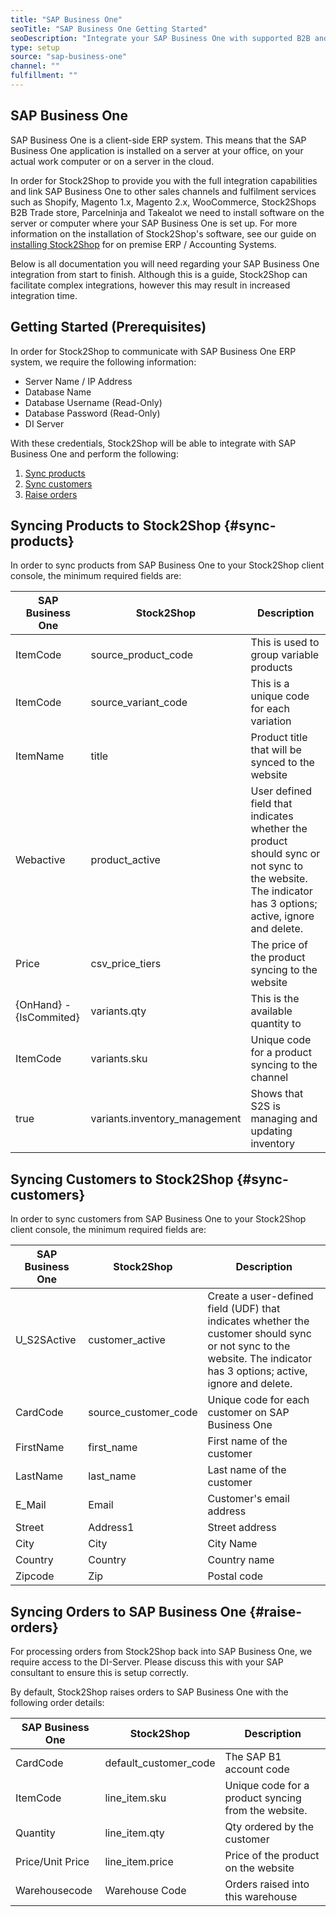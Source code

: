 ```yaml
---
title: "SAP Business One"
seoTitle: "SAP Business One Getting Started"
seoDescription: "Integrate your SAP Business One with supported B2B and B2C Systems through Stock2Shop"
type: setup
source: "sap-business-one"
channel: ""
fulfillment: ""
---
```


## SAP Business One
SAP Business One is a client-side ERP system. 
This means that the SAP Business One application is installed on a 
server at your office, on your actual work computer or on a 
server in the cloud. 

In order for Stock2Shop to provide you with the full integration capabilities and link SAP Business One
to other sales channels and fulfilment services such as 
Shopify, Magento 1.x, Magento 2.x, WooCommerce, Stock2Shops B2B Trade store, 
Parcelninja and Takealot we need to install software on the server or computer where your SAP Business One is set up. 
For more information on the installation of Stock2Shop's software, see our guide on [installing Stock2Shop](/help/setup/installing-stock2shop/ "Installing Stock2Shop for on Premise ERP / AAccounting Sysytems") for on premise ERP / Accounting Systems.


Below is all documentation you will need regarding your SAP Business One integration from start to finish.
Although this is a guide, Stock2Shop can facilitate complex integrations, however this may result in increased integration time.

## Getting Started (Prerequisites)
In order for Stock2Shop to communicate with SAP Business One ERP system, 
we require the following information:

- Server Name / IP Address
- Database Name
- Database Username (Read-Only)
- Database Password (Read-Only)
- DI Server	

With these credentials, Stock2Shop will be able to integrate with SAP Business One and perform the following:

1. [Sync products](#sync-products) 
2. [Sync customers](#sync-customers) 
3. [Raise orders](#raise-orders) 

## Syncing Products to Stock2Shop {#sync-products}
In order to sync products from SAP Business One to your Stock2Shop client console, 
the minimum required fields are:

| SAP Business One        | Stock2Shop                     | Description                                                                                                                                           |
| ----------------------- | ------------------------------ | ----------------------------------------------------------------------------------------------------------------------------------------------------- |
| ItemCode                | source_product_code            | This is used to group variable products                                                                                                               |
| ItemCode                | source_variant_code            | This is a unique code for each variation                                                                                                              |
| ItemName                | title                          | Product title that will be synced to the website                                                                                                      |
| Webactive               | product_active                 | User defined field that indicates whether the product should sync or not sync to the website. The indicator has 3 options; active, ignore and delete. |
| Price                   | csv_price_tiers                | The price of the product syncing to the website                                                                                                       |
| {OnHand} - {IsCommited} | variants.qty                   | This is the available quantity to                                                                                                                     |
| ItemCode                | variants.sku                   | Unique code for a product syncing to the channel                                                                                                      |
| true                    | variants.inventory_management  | Shows that S2S is managing and updating inventory                                                                                                     |

## Syncing Customers to Stock2Shop  {#sync-customers}
In order to sync customers from SAP Business One to your Stock2Shop client console, 
the minimum required fields are:

| SAP Business One | Stock2Shop             | Description                                                                                                                                                           |
| ---------------- | ---------------------- | --------------------------------------------------------------------------------------------------------------------------------------------------------------------- |
| U_S2SActive      | customer_active        | Create a user-defined field (UDF) that indicates whether the customer should sync or not sync to the website. The indicator has 3 options; active, ignore and delete. |
| CardCode         | source_customer_code   | Unique code for each customer on SAP Business One                                                                                                                           |
| FirstName        | first_name             | First name of the customer                                                                                                                                            |
| LastName         | last_name              | Last name of the customer                                                                                                                                             |
| E_Mail           | Email                  | Customer's email address                                                                                                                                              |
| Street           | Address1               | Street address                                                                                                                                                        |
| City             | City                   | City Name                                                                                                                                                             |
| Country          | Country                | Country name                                                                                                                                                          |
| Zipcode          | Zip                    | Postal code                                                                                                                                                           |
 
## Syncing Orders to SAP Business One {#raise-orders}
For processing orders from Stock2Shop back into SAP Business One, we require access to the DI-Server. 
Please discuss this with your SAP consultant to ensure this is setup correctly.

By default, Stock2Shop raises orders to SAP Business One with the following order details:

| SAP Business One | Stock2Shop              | Description                                                                        |
| ---------------- | ----------------------- | ---------------------------------------------------------------------------------- |
| CardCode         | default_customer_code   | The SAP B1 account code                                                            |
| ItemCode         | line_item.sku           | Unique code for a product syncing from the website.                                |
| Quantity         | line_item.qty           | Qty ordered by the customer                                                        |
| Price/Unit Price | line_item.price         | Price of the product on the website                                                |
| Warehousecode    | Warehouse Code          | Orders raised into this warehouse                                                  |


